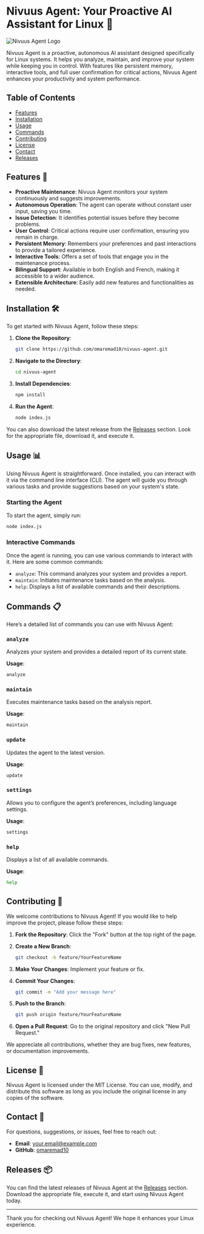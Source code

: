 # Nivuus Agent: Your Proactive AI Assistant for Linux 🤖

![Nivuus Agent Logo](https://img.shields.io/badge/Nivuus%20Agent-Active-brightgreen)

Nivuus Agent is a proactive, autonomous AI assistant designed specifically for Linux systems. It helps you analyze, maintain, and improve your system while keeping you in control. With features like persistent memory, interactive tools, and full user confirmation for critical actions, Nivuus Agent enhances your productivity and system performance.

## Table of Contents

- [Features](#features)
- [Installation](#installation)
- [Usage](#usage)
- [Commands](#commands)
- [Contributing](#contributing)
- [License](#license)
- [Contact](#contact)
- [Releases](#releases)

## Features 🌟

- **Proactive Maintenance**: Nivuus Agent monitors your system continuously and suggests improvements.
- **Autonomous Operation**: The agent can operate without constant user input, saving you time.
- **Issue Detection**: It identifies potential issues before they become problems.
- **User Control**: Critical actions require user confirmation, ensuring you remain in charge.
- **Persistent Memory**: Remembers your preferences and past interactions to provide a tailored experience.
- **Interactive Tools**: Offers a set of tools that engage you in the maintenance process.
- **Bilingual Support**: Available in both English and French, making it accessible to a wider audience.
- **Extensible Architecture**: Easily add new features and functionalities as needed.

## Installation 🛠️

To get started with Nivuus Agent, follow these steps:

1. **Clone the Repository**:

   ```bash
   git clone https://github.com/omaremad10/nivuus-agent.git
   ```

2. **Navigate to the Directory**:

   ```bash
   cd nivuus-agent
   ```

3. **Install Dependencies**:

   ```bash
   npm install
   ```

4. **Run the Agent**:

   ```bash
   node index.js
   ```

You can also download the latest release from the [Releases](https://github.com/omaremad10/nivuus-agent/releases) section. Look for the appropriate file, download it, and execute it.

## Usage 📊

Using Nivuus Agent is straightforward. Once installed, you can interact with it via the command line interface (CLI). The agent will guide you through various tasks and provide suggestions based on your system's state.

### Starting the Agent

To start the agent, simply run:

```bash
node index.js
```

### Interactive Commands

Once the agent is running, you can use various commands to interact with it. Here are some common commands:

- `analyze`: This command analyzes your system and provides a report.
- `maintain`: Initiates maintenance tasks based on the analysis.
- `help`: Displays a list of available commands and their descriptions.

## Commands 📋

Here’s a detailed list of commands you can use with Nivuus Agent:

### `analyze`

Analyzes your system and provides a detailed report of its current state.

**Usage**:

```bash
analyze
```

### `maintain`

Executes maintenance tasks based on the analysis report.

**Usage**:

```bash
maintain
```

### `update`

Updates the agent to the latest version.

**Usage**:

```bash
update
```

### `settings`

Allows you to configure the agent’s preferences, including language settings.

**Usage**:

```bash
settings
```

### `help`

Displays a list of all available commands.

**Usage**:

```bash
help
```

## Contributing 🤝

We welcome contributions to Nivuus Agent! If you would like to help improve the project, please follow these steps:

1. **Fork the Repository**: Click the "Fork" button at the top right of the page.
2. **Create a New Branch**: 

   ```bash
   git checkout -b feature/YourFeatureName
   ```

3. **Make Your Changes**: Implement your feature or fix.
4. **Commit Your Changes**:

   ```bash
   git commit -m "Add your message here"
   ```

5. **Push to the Branch**:

   ```bash
   git push origin feature/YourFeatureName
   ```

6. **Open a Pull Request**: Go to the original repository and click "New Pull Request."

We appreciate all contributions, whether they are bug fixes, new features, or documentation improvements.

## License 📜

Nivuus Agent is licensed under the MIT License. You can use, modify, and distribute this software as long as you include the original license in any copies of the software.

## Contact 📧

For questions, suggestions, or issues, feel free to reach out:

- **Email**: your.email@example.com
- **GitHub**: [omaremad10](https://github.com/omaremad10)

## Releases 📦

You can find the latest releases of Nivuus Agent at the [Releases](https://github.com/omaremad10/nivuus-agent/releases) section. Download the appropriate file, execute it, and start using Nivuus Agent today.

---

Thank you for checking out Nivuus Agent! We hope it enhances your Linux experience.